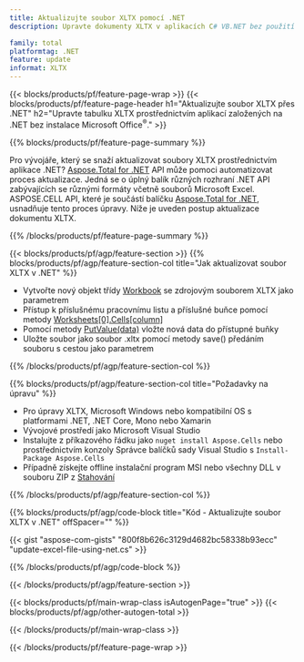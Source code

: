 ```yaml
---
title: Aktualizujte soubor XLTX pomocí .NET
description: Upravte dokumenty XLTX v aplikacích C# VB.NET bez použití aplikace Microsoft Excel. 

family: total
platformtag: .NET
feature: update
informat: XLTX
---
```

{{< blocks/products/pf/feature-page-wrap >}}
{{< blocks/products/pf/feature-page-header h1="Aktualizujte soubor XLTX přes .NET" h2="Upravte tabulku XLTX prostřednictvím aplikací založených na .NET bez instalace Microsoft Office<sup>&reg;</sup>." >}}

{{% blocks/products/pf/feature-page-summary %}}

Pro vývojáře, který se snaží aktualizovat soubory XLTX prostřednictvím aplikace .NET? [Aspose.Total for .NET](https://products.aspose.com/total/net/) API může pomoci automatizovat proces aktualizace. Jedná se o úplný balík různých rozhraní .NET API zabývajících se různými formáty včetně souborů Microsoft Excel. ASPOSE.CELL API, které je součástí balíčku [Aspose.Total for .NET](https://products.aspose.com/total/net/), usnadňuje tento proces úpravy. Níže je uveden postup aktualizace dokumentu XLTX.

{{% /blocks/products/pf/feature-page-summary %}}

{{< blocks/products/pf/agp/feature-section >}}
{{% blocks/products/pf/agp/feature-section-col title="Jak aktualizovat soubor XLTX v .NET" %}}

- Vytvořte nový objekt třídy [Workbook](https://reference.aspose.com/cells/net/aspose.cells/workbook/) se zdrojovým souborem XLTX jako parametrem
- Přístup k příslušnému pracovnímu listu a příslušné buňce pomocí metody [Worksheets[0].Cells[column]](https://reference.aspose.com/cells/net/aspose.cells/worksheet/cells/)
- Pomocí metody [PutValue(data)](https://reference.aspose.com/cells/net/aspose.cells/cell/putvalue/) vložte nová data do přístupné buňky
- Uložte soubor jako soubor .xltx pomocí metody save() předáním souboru s cestou jako parametrem

{{% /blocks/products/pf/agp/feature-section-col %}}

{{% blocks/products/pf/agp/feature-section-col title="Požadavky na úpravu" %}}

- Pro úpravy XLTX, Microsoft Windows nebo kompatibilní OS s platformami .NET, .NET Core, Mono nebo Xamarin
- Vývojové prostředí jako Microsoft Visual Studio 
- Instalujte z příkazového řádku jako ```nuget install Aspose.Cells``` nebo prostřednictvím konzoly Správce balíčků sady Visual Studio s ```Install-Package Aspose.Cells```
- Případně získejte offline instalační program MSI nebo všechny DLL v souboru ZIP z [Stahování](https://releases.aspose.com/cells/net)

{{% /blocks/products/pf/agp/feature-section-col %}}

{{% blocks/products/pf/agp/code-block title="Kód - Aktualizujte soubor XLTX v .NET" offSpacer="" %}}

{{< gist "aspose-com-gists" "800f8b626c3129d4682bc58338b93ecc" "update-excel-file-using-net.cs" >}}

{{% /blocks/products/pf/agp/code-block %}}

{{< /blocks/products/pf/agp/feature-section >}}

{{< blocks/products/pf/main-wrap-class isAutogenPage="true" >}}
{{< blocks/products/pf/agp/other-autogen-total >}}

{{< /blocks/products/pf/main-wrap-class >}}

{{< /blocks/products/pf/feature-page-wrap >}}